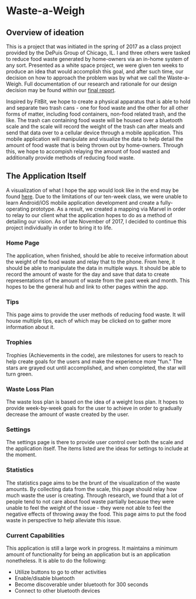# Waste-a-Weigh

## Overview of ideation
This is a project that was initiated in the spring of 2017 as a class project provided by the DePuis Group of Chicago, IL.
I and three others were tasked to reduce food waste generated by home-owners via an in-home system of any sort. Presented as a white space project, we were given ten weeks to produce an idea that would accomplish this goal, and after such time, our decision on how to approach the problem was by what we call the Waste-a-Weigh. Full documentation of our research and rationale for our design decision may be found within our [final report](https://drive.google.com/file/d/0B6QiNyCJrIlYZENpYW1YMFUxNkU/view?usp=sharing).

Inspired by FitBit, we hope to create a physical apparatus that is able to hold and separate two trash cans - one for food waste and the other for all other forms of matter, including food containers, non-food related trash, and the like. The trash can containing food waste will be housed over a bluetooth scale and the scale will record the weight of the trash can after meals and send that data over to a cellular device through a mobile application. This mobile application will manipulate and visualize the data to help detail the amount of food waste that is being thrown out by home-owners. Through this, we hope to accompish relaying the amount of food wasted and additionally provide methods of reducing food waste.

## The Application Itself
A visualization of what I hope the app would look like in the end may be found [here](https://marvelapp.com/2a2781g/screen/28746937). Due to the limitations of our ten-week class, we were unable to learn Android/iOS mobile application development and create a fully-operating prototype. As a result, we created a mapping via Marvel in order to relay to our client what the application hopes to do as a method of detailing our vision. As of late November of 2017, I decided to continue this project individually in order to bring it to life.

### Home Page
The application, when finished, should be able to receive information about the weight of the food waste and relay that to the phone. From here, it should be able to manipulate the data in multiple ways. It should be able to record the amount of waste for the day and save that data to create representations of the amount of waste from the past week and month. This hopes to be the general hub and link to other pages within the app.

### Tips
This page aims to provide the user methods of reducing food waste. It will house multiple tips, each of which may be clicked on to gather more information about it.

### Trophies
Trophies (Achievements in the code), are milestones for users to reach to help create goals for the users and make the experience more "fun." The stars are grayed out until accomplished, and when completed, the star will turn green. 

### Waste Loss Plan
The waste loss plan is based on the idea of a weight loss plan. It hopes to provide week-by-week goals for the user to achieve in order to gradually decrease the amount of waste created by the user.

### Settings
The settings page is there to provide user control over both the scale and the application itself. The items listed are the ideas for settings to include at the moment.

### Statistics
The statistics page aims to be the brunt of the visualization of the waste amounts. By collecting data from the scale, this page should relay how much waste the user is creating. Through research, we found that a lot of people tend to not care about food waste partially because they were unable to feel the weight of the issue - they were not able to feel the negative effects of throwing away the food. This page aims to put the food waste in perspective to help alleviate this issue. 

### Current Capabilities 
This application is still a large work in progress. It maintains a minimum amount of functionality for being an application but is an application nonetheless. It is able to do the following:
- Utilize buttons to go to other activities
- Enable/disable bluetooth
- Become discoverable under bluetooth for 300 seconds
- Connect to other bluetooth devices

